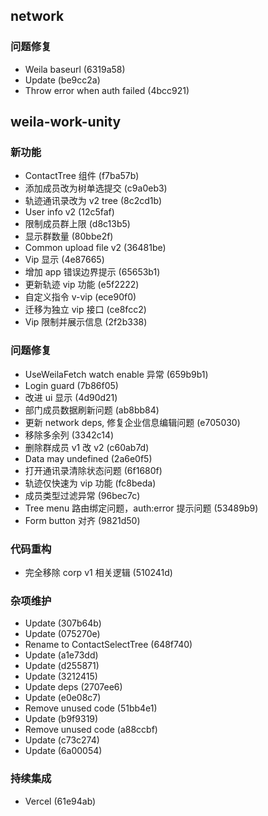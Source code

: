 ## network

### 问题修复

- Weila baseurl (6319a58)
- Update (be9cc2a)
- Throw error when auth failed (4bcc921)

## weila-work-unity

### 新功能

- ContactTree 组件 (f7ba57b)
- 添加成员改为树单选提交 (c9a0eb3)
- 轨迹通讯录改为 v2 tree (8c2cd1b)
- User info v2 (12c5faf)
- 限制成员群上限 (d8c13b5)
- 显示群数量 (80bbe2f)
- Common upload file v2 (36481be)
- Vip 显示 (4e87665)
- 增加 app 错误边界提示 (65653b1)
- 更新轨迹 vip 功能 (e5f2222)
- 自定义指令 v-vip (ece90f0)
- 迁移为独立 vip 接口 (ce8fcc2)
- Vip 限制并展示信息 (2f2b338)

### 问题修复

- UseWeilaFetch watch enable 异常 (659b9b1)
- Login guard (7b86f05)
- 改进 ui 显示 (4d90d21)
- 部门成员数据刷新问题 (ab8bb84)
- 更新 network deps, 修复企业信息编辑问题 (e705030)
- 移除多余列 (3342c14)
- 删除群成员 v1 改 v2 (c60ab7d)
- Data may undefined (2a6e0f5)
- 打开通讯录清除状态问题 (6f1680f)
- 轨迹仅快速为 vip 功能 (fc8beda)
- 成员类型过滤异常 (96bec7c)
- Tree menu 路由绑定问题，auth:error 提示问题 (53489b9)
- Form button 对齐 (9821d50)

### 代码重构

- 完全移除 corp v1 相关逻辑 (510241d)

### 杂项维护

- Update (307b64b)
- Update (075270e)
- Rename to ContactSelectTree (648f740)
- Update (a1e73dd)
- Update (d255871)
- Update (3212415)
- Update deps (2707ee6)
- Update (e0e08c7)
- Remove unused code (51bb4e1)
- Update (b9f9319)
- Remove unused code (a88ccbf)
- Update (c73c274)
- Update (6a00054)

### 持续集成

- Vercel (61e94ab)